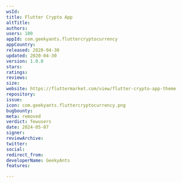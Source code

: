 ```yaml
---
wsId: 
title: Flutter Crypto App
altTitle: 
authors: 
users: 100
appId: com.geekyants.fluttercryptocurrency
appCountry: 
released: 2020-04-30
updated: 2020-04-30
version: 1.0.0
stars: 
ratings: 
reviews: 
size: 
website: https://fluttermarket.com/view/flutter-crypto-app-theme
repository: 
issue: 
icon: com.geekyants.fluttercryptocurrency.png
bugbounty: 
meta: removed
verdict: fewusers
date: 2024-05-07
signer: 
reviewArchive: 
twitter: 
social: 
redirect_from: 
developerName: GeekyAnts
features: 

---
```


